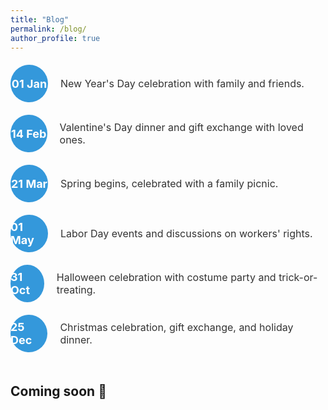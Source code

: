 ```yaml
---
title: "Blog"
permalink: /blog/
author_profile: true
---
```


<style>
  .timeline-container {
    display: flex;
    flex-direction: column;
    margin: 20px 0;
  }
  .timeline-item {
    display: flex;
    align-items: center;
    margin-bottom: 20px;
  }
  .date-circle {
    background-color: #3498db; /* Circle color */
    color: #fff;
    font-weight: bold;
    border-radius: 50%;
    width: 60px;
    height: 60px;
    display: flex;
    justify-content: center;
    align-items: center;
    margin-right: 20px;
    font-size: 18px;
  }
  .event-text {
    font-size: 16px;
    color: #333;
  }
</style>

<div class="timeline-container">
  <!-- Timeline item 1 -->
  <div class="timeline-item">
    <div class="date-circle">01 Jan</div>
    <div class="event-text">New Year's Day celebration with family and friends.</div>
  </div>

  <!-- Timeline item 2 -->
  <div class="timeline-item">
    <div class="date-circle">14 Feb</div>
    <div class="event-text">Valentine's Day dinner and gift exchange with loved ones.</div>
  </div>

  <!-- Timeline item 3 -->
  <div class="timeline-item">
    <div class="date-circle">21 Mar</div>
    <div class="event-text">Spring begins, celebrated with a family picnic.</div>
  </div>

  <!-- Timeline item 4 -->
  <div class="timeline-item">
    <div class="date-circle">01 May</div>
    <div class="event-text">Labor Day events and discussions on workers' rights.</div>
  </div>

  <!-- Timeline item 5 -->
  <div class="timeline-item">
    <div class="date-circle">31 Oct</div>
    <div class="event-text">Halloween celebration with costume party and trick-or-treating.</div>
  </div>

  <!-- Timeline item 6 -->
  <div class="timeline-item">
    <div class="date-circle">25 Dec</div>
    <div class="event-text">Christmas celebration, gift exchange, and holiday dinner.</div>
  </div>
</div>


## Coming soon 🚧
<!-- 
Title 
Reads & Roads
### 1. Image on the Left, Text on the Right
<div style="display: flex; align-items: center; margin-bottom: 20px;">
    <figure style="margin: 0; width: 40%; margin-right: 20px;">
        <img src="/images/2c51168a-e899-461c-8578-b9f26bad5544.jpg" alt="description" style="width: 100%;">
        <figcaption style="text-align: center; font-size: 0.9em;">Caption for the first image</figcaption>
    </figure>
    <div>
        <p>Your text goes here on the right side of the image. You can describe the image, provide context, or add any other relevant information.</p>
    </div>
</div>

### 2. Full-width Text Section
<p>Your next text paragraph here. This section can be as long as you need, providing more detail or transitioning between images.</p>

### 3. Image on the Right, Text on the Left
<div style="display: flex; align-items: center; flex-direction: row-reverse; margin-bottom: 20px;">
    <figure style="margin: 0; width: 40%; margin-left: 20px;">
        <img src="/images/e2b03286-c157-49c2-949b-eee78cf4e010.jpg" alt="description" style="width: 100%;">
        <figcaption style="text-align: center; font-size: 0.9em;">Caption for the second image</figcaption>
    </figure>
    <div>
        <p>Your text goes here on the left side of the image. Describe the image or add relevant information here.</p>
    </div>
</div>

### 4. Additional Text Section
<p>Continue with more text here. This can be a longer paragraph or just a transitional sentence before the next image.</p>

### 5. Centered Image
<div style="text-align: center; margin-bottom: 20px;">
    <figure style="display: inline-block; text-align: center;">
        <img src="/images/2c51168a-e899-461c-8578-b9f26bad5544.jpg" alt="description" style="width: 60%;">
        <figcaption style="text-align: center; font-size: 0.9em;">Caption for the centered image</figcaption>
    </figure>
</div>

### 6. Final Text Section
<p>End with a final text section here. You can use this area to conclude the blog post or provide additional thoughts related to the images and text above.</p> -->
